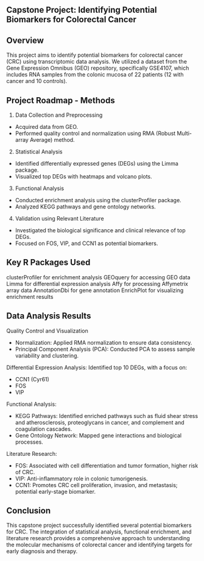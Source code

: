 ## Capstone Project: Identifying Potential Biomarkers for Colorectal Cancer

## Overview
This project aims to identify potential biomarkers for colorectal cancer (CRC) using transcriptomic data analysis. We utilized a dataset from the Gene Expression Omnibus (GEO) repository, specifically GSE4107, which includes RNA samples from the colonic mucosa of 22 patients (12 with cancer and 10 controls).

## Project Roadmap - Methods

 1. Data Collection and Preprocessing

- Acquired data from GEO.
- Performed quality control and normalization using RMA (Robust Multi-array Average) method.

 2. Statistical Analysis

- Identified differentially expressed genes (DEGs) using the Limma package.
- Visualized top DEGs with heatmaps and volcano plots.

3. Functional Analysis

- Conducted enrichment analysis using the clusterProfiler package.
- Analyzed KEGG pathways and gene ontology networks.

4. Validation using Relevant Literature
- Investigated the biological significance and clinical relevance of top DEGs.
- Focused on FOS, VIP, and CCN1 as potential biomarkers.

## Key R Packages Used
clusterProfiler for enrichment analysis
GEOquery for accessing GEO data
Limma for differential expression analysis
Affy for processing Affymetrix array data
AnnotationDbi for gene annotation
EnrichPlot for visualizing enrichment results

## Data Analysis Results

Quality Control and Visualization
 * Normalization: Applied RMA normalization to ensure data consistency.  
 * Principal Component Analysis (PCA): Conducted PCA to assess sample variability and clustering.

Differential Expression Analysis: Identified top 10 DEGs, with a focus on:
* CCN1 (Cyr61)
* FOS
* VIP

Functional Analysis:
* KEGG Pathways: Identified enriched pathways such as fluid shear stress and atherosclerosis, proteoglycans in cancer, and complement and coagulation cascades.
* Gene Ontology Network: Mapped gene interactions and biological processes.

Literature Research:
* FOS: Associated with cell differentiation and tumor formation, higher risk of CRC.
* VIP: Anti-inflammatory role in colonic tumorigenesis.
* CCN1: Promotes CRC cell proliferation, invasion, and metastasis; potential early-stage biomarker.

## Conclusion
This capstone project successfully identified several potential biomarkers for CRC. The integration of statistical analysis, functional enrichment, and literature research provides a comprehensive approach to understanding the molecular mechanisms of colorectal cancer and identifying targets for early diagnosis and therapy.
